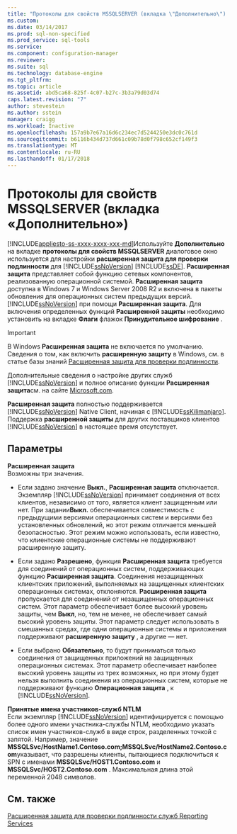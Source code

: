 ```yaml
---
title: "Протоколы для свойств MSSQLSERVER (вкладка \"Дополнительно\") | Документы Microsoft"
ms.custom: 
ms.date: 03/14/2017
ms.prod: sql-non-specified
ms.prod_service: sql-tools
ms.service: 
ms.component: configuration-manager
ms.reviewer: 
ms.suite: sql
ms.technology: database-engine
ms.tgt_pltfrm: 
ms.topic: article
ms.assetid: abd5ca68-825f-4c07-b27c-3b3a79d03d74
caps.latest.revision: "7"
author: stevestein
ms.author: sstein
manager: craigg
ms.workload: Inactive
ms.openlocfilehash: 157a9b7e67a16d6c234ec7d5244250e3dc0c761d
ms.sourcegitcommit: b6116b434d737d661c09b78d0f798c652cf149f3
ms.translationtype: MT
ms.contentlocale: ru-RU
ms.lasthandoff: 01/17/2018
---
```

# <a name="protocols-for-mssqlserver-properties-advanced-tab"></a>Протоколы для свойств MSSQLSERVER (вкладка «Дополнительно»)
[!INCLUDE[appliesto-ss-xxxx-xxxx-xxx-md](../../includes/appliesto-ss-xxxx-xxxx-xxx-md.md)]Используйте **Дополнительно** на вкладке **протоколы для свойств MSSQLSERVER** диалоговое окно используется для настройки **расширенная защита для проверки подлинности** для [!INCLUDE[ssNoVersion](../../includes/ssnoversion-md.md)] [!INCLUDE[ssDE](../../includes/ssde-md.md)]. **Расширенная защита** представляет собой функцию сетевых компонентов, реализованную операционной системой. **Расширенная защита** доступна в Windows 7 и Windows Server 2008 R2 и включена в пакеты обновления для операционных систем предыдущих версий. [!INCLUDE[ssNoVersion](../../includes/ssnoversion-md.md)] при помощи **Расширенная защита**. Для включения определенных функций **Расширенной защиты** необходимо установить на вкладке **Флаги** флажок **Принудительное шифрование** .  
  
> [!IMPORTANT]  
>  В Windows **Расширенная защита** не включается по умолчанию. Сведения о том, как включить **расширенную защиту** в Windows, см. в статье базы знаний [Расширенная защита для проверки подлинности](http://go.microsoft.com/fwlink/?LinkId=178431).  
  
 Дополнительные сведения о настройке других служб [!INCLUDE[ssNoVersion](../../includes/ssnoversion-md.md)] и полное описание функции **Расширенная защита**см. на сайте [Microsoft.com](http://go.microsoft.com/fwlink/?LinkId=177752).  
  
 **Расширенная защита** полностью поддерживается [!INCLUDE[ssNoVersion](../../includes/ssnoversion-md.md)] Native Client, начиная с [!INCLUDE[ssKilimanjaro](../../includes/sskilimanjaro-md.md)]. Поддержка **расширенной защиты** для других поставщиков клиентов [!INCLUDE[ssNoVersion](../../includes/ssnoversion-md.md)] в настоящее время отсутствует.  
  
## <a name="options"></a>Параметры  
 **Расширенная защита**  
 Возможны три значения.  
  
-   Если задано значение **Выкл.**, **Расширенная защита** отключается. Экземпляр [!INCLUDE[ssNoVersion](../../includes/ssnoversion-md.md)] принимает соединения от всех клиентов, независимо от того, является клиент защищенным или нет. При задании**Выкл.** обеспечивается совместимость с предыдущими версиями операционных систем и версиями без установленных обновлений, но этот режим отличается меньшей безопасностью. Этот режим можно использовать, если известно, что клиентские операционные системы не поддерживают расширенную защиту.  
  
-   Если задано **Разрешено**, функция **Расширенная защита** требуется для соединений от операционных систем, поддерживающих функцию **Расширенная защита**. Соединения незащищенных клиентских приложений, выполняемых на защищенных клиентских операционных системах, отклоняются. **Расширенная защита** пропускается для соединений от незащищенных операционных систем. Этот параметр обеспечивает более высокий уровень защиты, чем **Выкл**, но, тем не менее, не обеспечивает самый высокий уровень защиты. Этот параметр следует использовать в смешанных средах, где одни операционные системы и приложения поддерживают **расширенную защиту** , а другие — нет.  
  
-   Если выбрано **Обязательно**, то будут приниматься только соединения от защищенных приложений на защищенных операционных системах. Этот параметр обеспечивает наиболее высокий уровень защиты из трех возможных, но при этому будет нельзя выполнить соединения из операционных систем, которые не поддерживают функцию **Операционная защита** , к [!INCLUDE[ssNoVersion](../../includes/ssnoversion-md.md)].  
  
 **Принятые имена участников-служб NTLM**  
 Если экземпляр [!INCLUDE[ssNoVersion](../../includes/ssnoversion-md.md)] идентифицируется с помощью более одного имени участника-службы NTLM, необходимо указать список имен участников-служб в виде строк, разделенных точкой с запятой. Например, значение **MSSQLSvc/HostName1.Contoso.com;MSSQLSvc/HostName2.Contoso.com**указывает, что разрешены клиенты, пытающиеся подключиться к SPN с именами **MSSQLSvc/HOST1.Contoso.com** и **MSSQLSvc/HOST2.Contoso.com** . Максимальная длина этой переменной 2048 символов.  
  
## <a name="see-also"></a>См. также  
 [Расширенная защита для проверки подлинности служб Reporting Services](../../reporting-services/security/extended-protection-for-authentication-with-reporting-services.md)  
  
  
